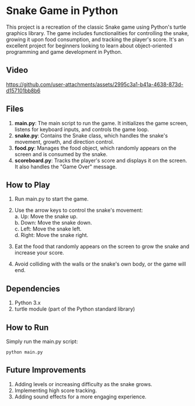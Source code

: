 # Snake Game in Python

This project is a recreation of the classic Snake game using Python's turtle graphics library. The game includes functionalities for controlling the snake, growing it upon food consumption, and tracking the player's score. It's an excellent project for beginners looking to learn about object-oriented programming and game development in Python.

## Video

https://github.com/user-attachments/assets/2995c3a1-b41a-4638-873d-d157101bb8b6


## Files

1. <b>main.py</b>: The main script to run the game. It initializes the game screen, listens for keyboard inputs, and controls the game loop.
2. <b>snake.py</b>: Contains the Snake class, which handles the snake's movement, growth, and direction control.
3. <b>food.py</b>: Manages the food object, which randomly appears on the screen and is consumed by the snake.
4. <b>scoreboard.py</b>: Tracks the player's score and displays it on the screen. It also handles the "Game Over" message.

## How to Play

1. Run main.py to start the game.
   
2. Use the arrow keys to control the snake's movement:<br>
     a. Up: Move the snake up.<br>
     b. Down: Move the snake down.<br>
     c. Left: Move the snake left.<br>
     d. Right: Move the snake right.
   
3. Eat the food that randomly appears on the screen to grow the snake and increase your score.
4. Avoid colliding with the walls or the snake's own body, or the game will end.
   
## Dependencies

1. Python 3.x
2. turtle module (part of the Python standard library)
   
## How to Run

Simply run the main.py script:

```
python main.py
```

## Future Improvements

1. Adding levels or increasing difficulty as the snake grows.
2. Implementing high score tracking.
3. Adding sound effects for a more engaging experience.
